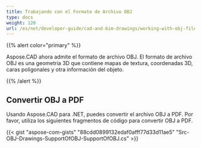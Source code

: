 ```yaml
---
title: Trabajando con el Formato de Archivo OBJ
type: docs
weight: 120
url: /es/net/developer-guide/cad-and-bim-drawings/working-with-obj-file-format/
---
```


{{% alert color="primary" %}}

Aspose.CAD ahora admite el formato de archivo OBJ. El formato de archivo OBJ es una geometría 3D que contiene mapas de textura, coordenadas 3D, caras poligonales y otra información del objeto.

{{% /alert %}}

## **Convertir OBJ a PDF**

Usando Aspose.CAD para .NET, puedes convertir el archivo OBJ a PDF. Por favor, utiliza los siguientes fragmentos de código para convertir OBJ a PDF.

{{< gist "aspose-com-gists" "88cdd0899132edaf0afff77d33d11ae5" "Src-OBJ-Drawings-SupportOfOBJ-SupportOfOBJ.cs" >}}
